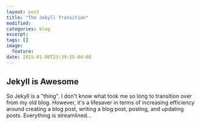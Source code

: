 ```yaml
---
layout: post
title: "The Jekyll Transition"
modified:
categories: blog
excerpt:
tags: []
image:
  feature:
date: 2015-01-08T23:39:55-04:00
---
```


## Jekyll is Awesome

So Jekyll is a "thing". I don't know what took me so long to transition over from my old blog.
However, it's a lifesaver in terms of increasing efficiency around creating a blog post, writing a blog post, posting, and updating posts. Everything is streamlined...